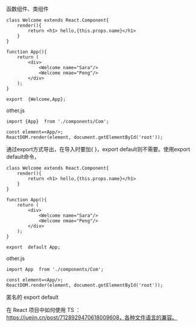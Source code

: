 函数组件、类组件

	class Welcome extends React.Component{
	    render(){
	        return <h1> hello,{this.props.name}</h1>
	    }
	}
	 
	function App(){
	    return (
	        <div>
	            <Welcome name="Sara"/>
	            <Welcome nmae="Peng"/>
	        </div>
	    );
	}
	 
	export  {Welcome,App};

other.js

	import {App}  from './components/Com';
	 
	const element=<App/>;
	ReactDOM.render(element, document.getElementById('root'));


通过export方式导出，在导入时要加{ }，export default则不需要。使用export default命令，

	class Welcome extends React.Component{
	    render(){
	        return <h1> hello,{this.props.name}</h1>
	    }
	}
	 
	function App(){
	    return (
	        <div>
	            <Welcome name="Sara"/>
	            <Welcome nmae="Peng"/>
	        </div>
	    );
	}
	 
	export  default App;

other.js
	
	import App  from './components/Com';
	 
	const element=<App/>;
	ReactDOM.render(element, document.getElementById('root'));
	
	
匿名的	export default

在 React 项目中如何使用 TS  ：https://juejin.cn/post/7128929470618009608，各种文件语言的兼容。